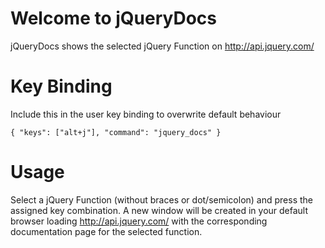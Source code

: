 Welcome to jQueryDocs
==========

jQueryDocs shows the selected jQuery Function on http://api.jquery.com/

Key Binding
===========

Include this in the user key binding to overwrite default behaviour

    { "keys": ["alt+j"], "command": "jquery_docs" }

Usage
=====

Select a jQuery Function (without braces or dot/semicolon) and press the assigned key combination.
A new window will be created in your default browser loading http://api.jquery.com/ with the
corresponding documentation page for the selected function.